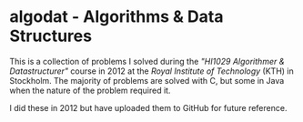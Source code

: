 algodat - Algorithms & Data Structures
=======

This is a collection of problems I solved during the <i>"HI1029 Algorithmer & Datastructurer"</i> course in 2012 at the <i>Royal Institute of Technology</i> (KTH) in Stockholm. The majority of problems are solved with C, but some in Java when the nature of the problem required it.

I did these in 2012 but have uploaded them to GitHub for future reference.